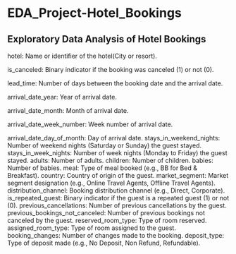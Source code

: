 # EDA_Project-Hotel_Bookings
## Exploratory Data Analysis of Hotel Bookings

hotel: Name or identifier of the hotel(City or resort).

is_canceled: Binary indicator if the booking was canceled (1) or not (0).

lead_time: Number of days between the booking date and the arrival date.

arrival_date_year: Year of arrival date.

arrival_date_month: Month of arrival date.

arrival_date_week_number: Week number of arrival date.

arrival_date_day_of_month: Day of arrival date.
stays_in_weekend_nights: Number of weekend nights (Saturday or Sunday) the guest stayed.
stays_in_week_nights: Number of week nights (Monday to Friday) the guest stayed.
adults: Number of adults.
children: Number of children.
babies: Number of babies.
meal: Type of meal booked (e.g., BB for Bed & Breakfast).
country: Country of origin of the guest.
market_segment: Market segment designation (e.g., Online Travel Agents, Offline Travel Agents).
distribution_channel: Booking distribution channel (e.g., Direct, Corporate).
is_repeated_guest: Binary indicator if the guest is a repeated guest (1) or not (0).
previous_cancellations: Number of previous cancellations by the guest.
previous_bookings_not_canceled: Number of previous bookings not canceled by the guest.
reserved_room_type: Type of room reserved.
assigned_room_type: Type of room assigned to the guest.
booking_changes: Number of changes made to the booking.
deposit_type: Type of deposit made (e.g., No Deposit, Non Refund, Refundable).
